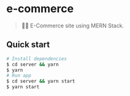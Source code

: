 # e-commerce

> 🚀🛒 E-Commerce site using MERN Stack.

## Quick start

```sh
# Install dependencies
$ cd server && yarn
$ yarn
# Run app
$ cd server && yarn start
$ yarn start
```
